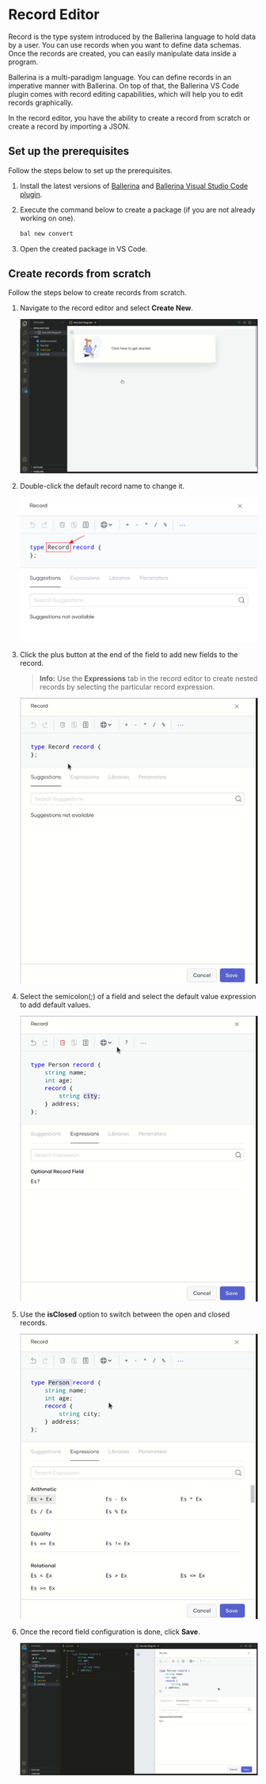 # Record Editor

Record is the type system introduced by the Ballerina language to hold data by a user. You can use records when you want to define data schemas. Once the records are created, you can easily manipulate data inside a program.

Ballerina is a multi-paradigm language. You can define records in an imperative manner with Ballerina. On top of that, the Ballerina VS Code plugin comes with record editing capabilities, which will help you to edit records graphically.

In the record editor, you have the ability to create a record from scratch or create a record by importing a JSON.

## Set up the prerequisites

Follow the steps below to set up the prerequisites.

1. Install the latest versions of [Ballerina](https://ballerina.io/downloads/) and [Ballerina Visual Studio Code plugin](https://marketplace.visualstudio.com/items?itemName=wso2.ballerina).

2. Execute the command below to create a package (if you are not already working on one).

    ```bash
    bal new convert
    ```

3. Open the created package in VS Code.

## Create records from scratch

Follow the steps below to create records from scratch.

1. Navigate to the record editor and select **Create New**.

    ![Create new record](../img/record-editor/create-new.gif "Create new record via record editor")

2. Double-click the default record name to change it.

    ![Change record name](../img/record-editor/change-record-name.png "Change record name via record editor")

3. Click the plus button at the end of the field to add new fields to the record.

    >**Info:** Use the **Expressions** tab in the record editor to create nested records by selecting the particular record expression.

    ![Add fields](../img/record-editor/add-fields.gif "Add fields to a record")

4. Select the semicolon(;) of a field and select the default value expression to add default values.

    ![Add default value](../img/record-editor/default-value.gif "Add default value to a field")

5. Use the **isClosed** option to switch between the open and closed records.

    ![Open Close](../img/record-editor/open-close-switch.gif "Switch between Open and Closed records")

6. Once the record field configuration is done, click **Save**.

    ![Save create new record](../img/record-editor/save-create-new.gif "Save the newly created record")

